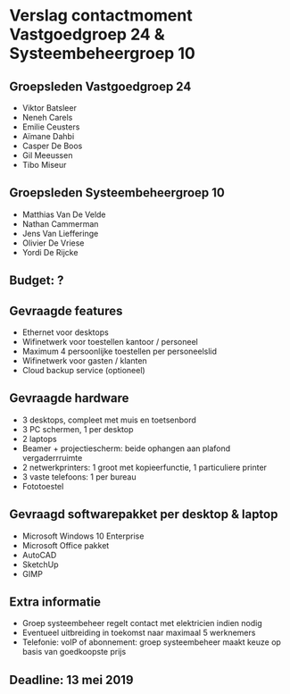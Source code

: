 # Verslag contactmoment Vastgoedgroep 24 & Systeembeheergroep 10

## Groepsleden Vastgoedgroep 24
- Viktor Batsleer
- Neneh Carels
- Emilie Ceusters
- Aïmane Dahbi
- Casper De Boos
- Gil Meeussen
- Tibo Miseur
## Groepsleden Systeembeheergroep 10
- Matthias Van De Velde
- Nathan Cammerman
- Jens Van Liefferinge
- Olivier De Vriese
- Yordi De Rijcke

## Budget: ?

## Gevraagde features

- Ethernet voor desktops
- Wifinetwerk voor toestellen kantoor / personeel
- Maximum 4 persoonlijke toestellen per personeelslid
- Wifinetwerk voor gasten / klanten
- Cloud backup service (optioneel)

## Gevraagde hardware

- 3 desktops, compleet met muis en toetsenbord
- 3 PC schermen, 1 per desktop
- 2 laptops
- Beamer + projectiescherm: beide ophangen aan plafond vergaderrruimte
- 2 netwerkprinters: 1 groot met kopieerfunctie, 1 particuliere printer
- 3 vaste telefoons: 1 per bureau
- Fototoestel

## Gevraagd softwarepakket per desktop & laptop

- Microsoft Windows 10 Enterprise
- Microsoft Office pakket
- AutoCAD
- SketchUp
- GIMP

## Extra informatie

- Groep systeembeheer regelt contact met elektricien indien nodig
- Eventueel uitbreiding in toekomst naar maximaal 5 werknemers
- Telefonie: voIP of abonnement: groep systeembeheer maakt keuze op basis van goedkoopste prijs

## Deadline: 13 mei 2019